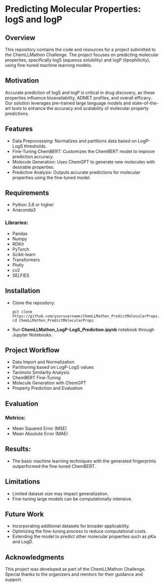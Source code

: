 # Predicting Molecular Properties: logS and logP
## Overview
This repository contains the code and resources for a project submitted to the ChemLLMathon Challenge. The project focuses on predicting molecular properties, specifically logS (aqueous solubility) and logP (lipophilicity), using fine-tuned machine learning models.

## Motivation
Accurate prediction of logS and logP is critical in drug discovery, as these properties influence bioavailability, ADMET profiles, and overall efficacy. Our solution leverages pre-trained large language models and state-of-the-art tools to enhance the accuracy and scalability of molecular property predictions.

## Features
- Data Preprocessing: Normalizes and partitions data based on LogP-LogS thresholds.
- Fine-Tuning ChemBERT: Customizes the ChemBERT model to improve prediction accuracy.
- Molecule Generation: Uses ChemGPT to generate new molecules with desirable properties.
- Predictive Analysis: Outputs accurate predictions for molecular properties using the fine-tuned model.

## Requirements
- Python 3.8 or higher
- Anaconda3
### Libraries:
- Pandas
- Numpy
- RDKit
- PyTorch
- Scikit-learn
- Transformers
- Plotly
- cv2
- SELFIES

## Installation
- Clone the repository:
	```
	git clone https://github.com/yourusername/ChemLLMathon_PredictMolecularProps.git
	cd ChemLLMathon_PredictMolecularProps
	```
- Run **ChemLLMathon_LogP-LogS_Prediction.ipynb** notebook through Jupyter Notebooks.
## Project Workflow
- Data Import and Normalization
- Partitioning based on LogP-LogS values
- Tanimoto Similarity Analysis
- ChemBERT Fine-Tuning
- Molecule Generation with ChemGPT
- Property Prediction and Evaluation

## Evaluation
### Metrics:
- Mean Squared Error (MSE)
- Mean Absolute Error (MAE)

## Results: 
- The basic machine learning techniques with the generated fingerprints outperformed the fine-tuned ChemBERT.

## Limitations
- Limited dataset size may impact generalization.
- Fine-tuning large models can be computationally intensive.

## Future Work
- Incorporating additional datasets for broader applicability.
- Optimizing the fine-tuning process to reduce computational costs.
- Extending the model to predict other molecular properties such as pKa and LogD.

## Acknowledgments
This project was developed as part of the ChemLLMathon Challenge. Special thanks to the organizers and mentors for their guidance and support.